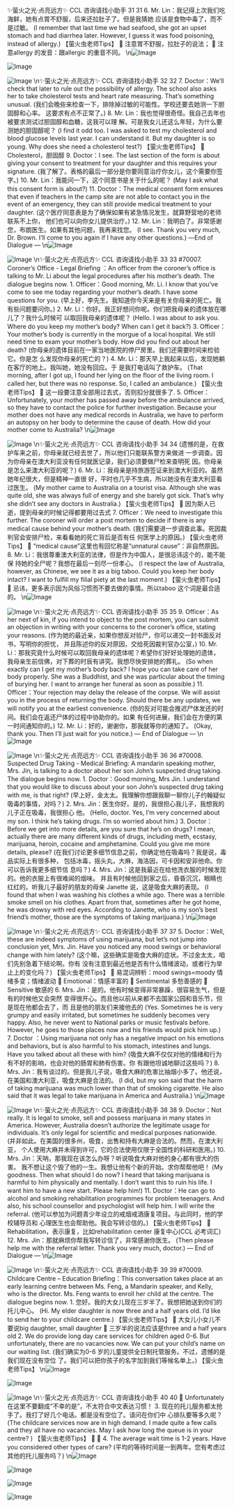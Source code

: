 ✨萤火之光·点亮远方✨
CCL 咨询请找小助手
31
31
6.
Mr. Lin：我记得上次我们吃海鲜，她有点胃不舒服，后来还拉肚子了。但是我猜她
应该是食物中毒了，而不是过敏。
(I remember that last time we had seafood, she got an upset stomach and had diarrhea
later. However, I guess it was food poisoning, instead of allergy.)
【萤火虫老师Tips】

注意胃不舒服，拉肚子的说法；

注意allergy 的发音：跟allergic 的重音不同。
\n![Image](images/page31_image1.jpeg)

![Image](images/page31_image2.jpeg)

![Image](images/page31_image3.jpeg)
\n✨萤火之光·点亮远方✨
CCL 咨询请找小助手
32
32
7.
Doctor：We’ll check that later to rule out the possibility of allergy. The school also
asks her to take cholesterol tests and heart rate measuring. That’s something
unusual.
(我们会晚些来检查一下，排除掉过敏的可能性。学校还要去她测一下胆固醇和心率。
这要求有点不正常了。)
8.
Mr. Lin：我也觉得很奇怪。我自己去年也被要求测试过胆固醇和血糖，这我可以理
解。可是我女儿还这么年轻，为什么要测她的胆固醇呢？
(I find it odd too. I was asked to test my cholesterol and blood glucose levels last year. I
can understand it. But my daughter is so young. Why does she need a cholesterol test?)
【萤火虫老师Tips】

Cholesterol，胆固醇
9.
Doctor：I see. The last section of the form is about giving your consent to treatment
for your daughter and this requires your signature.
(我了解了。表格的最后一部分是你要同意治疗你女儿，这个需要你签字。)
10. Mr. Lin：我能问一下，这个同意书是关于什么的呢？
(May I ask what this consent form is about?)
11. Doctor：The medical consent form ensures that even if teachers in the camp site are
not able to contact you in the event of an emergency, they can still provide medical
treatment to your daughter.
(这个医疗同意表是为了确保如果有紧急情况发生，就算野营地的老师联系不上你，
他们也可以向你女儿提供治疗。)
12. Mr. Lin：我明白了。非常感谢您，布朗医生。如果有其他问题，我再来找您。
(I see. Thank you very much, Dr. Brown. I’ll come to you again if I have any other
questions.)
—End of Dialogue —
\n![Image](images/page32_image1.jpeg)

![Image](images/page32_image2.jpeg)
\n✨萤火之光·点亮远方✨
CCL 咨询请找小助手
33
33
#70007. Coroner’s Office - Legal
Briefing ：An officer from the coroner’s office is talking to Mr. Li about the legal
procedures after his mother’s death. The dialogue begins now.
1.
Officer：Good morning, Mr. Li. I know that you’ve come to see me today regarding
your mother’s death. I have some questions for you.
(早上好，李先生。我知道你今天来是有关你母亲的死亡。我有些问题要问你。)
2.
Mr. Li：你好。我正好想问你呢。你们把我母亲的遗体放在哪儿了？我什么时候可
以取回我母亲的遗体呢？
(Hello. I was about to ask you. Where do you keep my mother’s body? When can I get it
back?)
3.
Officer：Your mother’s body is currently in the morgue of a local hospital. We still
need time to exam your mother’s body. How did you find out about her death?
(你母亲的遗体目前在一家当地医院的停尸房里。我们还需要时间来检验它。你是怎
么发现你母亲的死亡的？)
4.
Mr. Li：那天早上我起来以后，发现她躺在客厅的地上。我叫她，她没有回应。于
是我打电话叫了救护车。
(That morning, after I got up, I found her lying on the floor of the living room. I called
her, but there was no response. So, I called an ambulance.)
【萤火虫老师Tips】

这一段要注意全部用过去式，否则扣分就很多了.
5.
Officer：Unfortunately, your mother has passed away before the ambulance arrived,
so they have to contact the police for further investigation. Because your mother
does not have any medical records in Australia, we have to perform an autopsy on
her body to determine the cause of death. How did your mother come to Australia?
\n![Image](images/page33_image1.jpeg)

![Image](images/page33_image2.jpeg)
\n✨萤火之光·点亮远方✨
CCL 咨询请找小助手
34
34
(遗憾的是，在救护车来之前，你母亲就已经去世了，所以他们只能联系警方来做进
一步调查。因为你母亲在澳大利亚没有任何就医记录，我们必须要做尸检来查明死
因。你母亲是怎么来澳大利亚的呢？)
6.
Mr. Li：我母亲是持旅游签证来到澳大利亚的。虽然她年纪很大，但是精神一直很
好，平时也几乎不生病，所以她没有在澳大利亚看过医生。
(My mother came to Australia on a tourist visa. Although she was quite old, she was
always full of energy and she barely got sick. That’s why she didn’t see any doctors in
Australia.)
【萤火虫老师Tips】

因为斯人已逝，提到母亲的时候记得都要用过去式
7.
Officer：We need to investigate this further. The coroner will order a post mortem to
decide if there is any medical cause behind your mother‘s death.
(我们需要进一步调查此事。死因裁判官会安排尸检，来看看她的死亡背后是否有任
何医学上的原因。)
【萤火虫老师Tips】

“medical cause”这里也有回忆称是“unnatural cause”：非自然原因。
8.
Mr. Li：我很尊重澳大利亚的法律，但是作为中国人，是很忌讳这个的，能不能保
持她的全尸呢？我想在最后一刻尽一份孝心。
(I respect the law of Australia, however, as Chinese, we see it as a big taboo. Could you
keep her body intact?
I want to fulfill my filial piety at the last moment.)
【萤火虫老师Tips】

忌讳，更多表示因为风俗习惯而不要去做的事情。所以taboo 这个词是最合适的。
\n![Image](images/page34_image1.jpeg)

![Image](images/page34_image2.jpeg)
\n✨萤火之光·点亮远方✨
CCL 咨询请找小助手
35
35
9.
Officer：As her next of kin, if you intend to object to the post mortem, you can
submit an objection in writing with your concerns to the coroner’s office, stating
your reasons.
(作为她的最近亲，如果你想反对验尸，你可以递交一封书面反对书，写明你的担忧，
并且陈述你的反对原因，交给死因裁判官办公室，)
10. Mr. Li：那我究竟什么时候可以取回我母亲的遗体呢？希望你们好好处理她的遗体，
我母亲生前信佛，对下葬的时辰有讲究。我想尽快安排她的葬礼。
(So when exactly can I get my mother’s body back? I hope you can take care of her body
properly. She was a Buddhist, and she was particular about the timing of burying her. I
want to arrange her funeral as soon as possible.)
11. Officer：Your rejection may delay the release of the corpse. We will assist you in the
process of returning the body. Should there be any updates, we will notify you at the
earliest convenience.
(你的反对可能会推迟尸体发还的时间。我们会在返还尸体的过程中协助你的。如果
有任何进展，我们会在方便的第一时间通知你的。)
12. Mr. Li：好的，谢谢你，那我就等你的通知了。
(Okay, thank you. Then I’ll just wait for you notice.)
— End of Dialogue —
\n![Image](images/page35_image1.jpeg)

![Image](images/page35_image2.jpeg)
\n✨萤火之光·点亮远方✨
CCL 咨询请找小助手
36
36
#70008. Suspected Drug Taking - Medical
Briefing: A mandarin speaking mother, Mrs. Jin, is talking to a doctor about her son
John’s suspected drug taking. The dialogue begins now.
1.
Doctor：Good morning, Mrs Jin. I understand that you would like to discuss about
your son John’s suspected drug taking with me, is that right?
(早上好，金太太。我理解你想跟我聊一聊你儿子约翰疑似吸毒的事情，对吗？)
2.
Mrs. Jin：医生你好。是的，我很担心我儿子，我想我的儿子正在吸毒，我很担心
他。
(Hello, doctor. Yes, I’m very concerned about my son. I think he’s taking drugs. I’m so
worried about him.)
3.
Doctor：Before we get into more details, are you sure that he’s on drugs? I mean,
actually there are many different kinds of drugs, including meth, ecstasy, marijuana,
heroin, cocaine and amphetamine. Could you give me more details, please?
(在我们讨论更多细节信息之前，你确定他在吸毒吗？我是说，毒品实际上有很多种，
包括冰毒，摇头丸，大麻，海洛因，可卡因和安非他命。你可以告诉我更多细节信
息吗？)
4.
Mrs. Jin：这是我最近在给他洗衣服的时候发现的。他的衣服上有很难闻的烟味。
并且有时候他回到家之后，昏昏沉沉，眼睛也红红的。听我儿子最好的朋友的母亲
Janette 说，这是吸食大麻的表现。
(I found that when I was washing his clothes a while ago. There was a terrible smoke
smell on his clothes. Apart from that, sometimes after he got home, he was drowsy with
red eyes. According to Janette, who is my son’s best friend’s mother, those are the
symptoms of taking marijuana.)
\n![Image](images/page36_image1.jpeg)

![Image](images/page36_image2.jpeg)
\n✨萤火之光·点亮远方✨
CCL 咨询请找小助手
37
37
5.
Doctor：Well, these are indeed symptoms of using marijuana, but let’s not jump into
conclusion yet, Mrs. Jin. Have you noticed any mood swings or behavioral change
with him lately?
(这个嘛，这些确实是吸食大麻的症状。不过金太太，咱们先别急着下结论啊。你有
没有注意到最近他是否有什么情绪波动，或者行为举止上的变化吗？)
【萤火虫老师Tips】

易混词辨析：mood swings=moody 情绪多变；情绪波动

Emotional：情感丰富的

Sentimental 多愁善感的

Sensitive 敏感的
6.
Mrs. Jin：是的。他有时候变得非常暴躁，很容易生气，但是有的时候他又会突然
变得很开心。而且他以前从来都不去国家公园和音乐节，但是现在他都会去了，而
且是他的朋友们来接他去的
(Yes. Sometimes he is very grumpy and easily irritated, but sometimes he suddenly
becomes very happy. Also, he never went to National parks or music festivals before.
However, he goes to those places now and his friends would pick him up.)
7.
Doctor ：Using marijuana not only has a negative impact on his emotions and
behaviors, but is also harmful to his stomach, intestines and lungs. Have you talked
about all these with him?
(吸食大麻不仅仅对他的情绪和行为有不好的影响，也会对他的肠胃和肺有伤害。你
有跟他坦诚地聊过这些吗？)
8.
Mrs. Jin：我有谈过的。但是我儿子说，吸食大麻的危害比抽烟小多了。他还说，
在美国和澳大利亚，吸食大麻是合法的。
(I did, but my son said that the harm of taking marijuana was much lower than that of
smoking cigarette. He also said that it was legal to take marijuana in America and
Australia.)
\n![Image](images/page37_image1.jpeg)

![Image](images/page37_image2.jpeg)
\n✨萤火之光·点亮远方✨
CCL 咨询请找小助手
38
38
9.
Doctor：Not really. It is legal to smoke, sell and possess marijuana in many states in
America. However, Australia doesn’t authorize the legitimate usage for individuals.
It’s only legal for scientific and medical purposes nationwide.
(并非如此。在美国的很多州，吸食，出售和持有大麻是合法的。然而，在澳大利亚，
个人使用大麻并未得到许可，它的合法使用仅限于全国性的科研和医用。)
10. Mrs. Jin：天呐，那我现在该怎么办呀？听说吸食大麻对他的身心都有很大的伤害。
我不想让这个毁了他的一生。我想让他有个新的开始。求你帮帮他吧！
(My goodness. Then what should I do now? I heard that taking marijuana is harmful to
him physically and mentally. I don’t want this to ruin his life. I want him to have a new
start. Please help him!)
11. Doctor：He can go to alcohol and smoking rehabilitation programmes for problem
teenagers. And also, his school counsellor and psychologist will help him. I will write
the referral.
(他可以参加为问题青少年设立的戒烟戒酒康复项目。与此同时，他的学校辅导员和
心理医生也会帮助他。我会写转诊信的。)
【萤火虫老师Tips】

Rehabilitation，表示康复，比如rehabilitation center 康复中心(CCL 必考词汇)
12. Mrs. Jin：那就麻烦你帮我写转诊信了，非常感谢你医生。
(Then please help me with the referral letter. Thank you very much, doctor.)
— End of Dialogue —
\n![Image](images/page38_image1.jpeg)

![Image](images/page38_image2.jpeg)
\n✨萤火之光·点亮远方✨
CCL 咨询请找小助手
39
39
#70009. Childcare Centre – Education
Briefing：This conversation takes place at an early learning centre between Ms. Feng, a
Mandarin speaker, and Kelly, who is the director. Ms. Feng wants to enroll her child at
the centre. The dialogue begins now.
1.
您好。我的大女儿现在三岁半了。我想把她送到你们的托儿中心。
(Hi. My elder daughter is now three and a half years old. I’d like to send her to your
childcare centre.)
【萤火虫老师Tips】

大女儿小女儿不要说big daughter, small daughter

三岁半的说法应该是three and a half years old
2.
We do provide long day care services for children aged 0-6. But unfortunately, there
are no vacancies now. We can put your child’s name on our waiting list.
(我们确实为0-6 岁的儿童提供全日制托管服务。不过，遗憾的是我们现在没有空位
了。我们可以把你孩子的名字加到我们等候名单上。)
【萤火虫老师Tips】
\n![Image](images/page39_image1.jpeg)

![Image](images/page39_image2.jpeg)

![Image](images/page39_image3.jpeg)
\n✨萤火之光·点亮远方✨
CCL 咨询请找小助手
40
40

Unfortunately 在这里不要翻成“不幸的是”，不太符合中文表达习惯！
3.
现在的托儿服务都太抢手了。我打了好几个电话。都是没有空位了。请问在你们中
心排队要等多久呢？
(The childcare services now are in high demand. I made quite a few calls and they all
have no vacancies. May I ask how long the queue is in your centre? )
【萤火虫老师Tips】


4.
The average wait time is 1-2 years. Have you considered other types of care?
(平均的等待时间是一到两年。您有考虑过其他的托儿服务吗？)
\n![Image](images/page40_image1.jpeg)

![Image](images/page40_image2.jpeg)

![Image](images/page40_image3.jpeg)

![Image](images/page40_image4.jpeg)